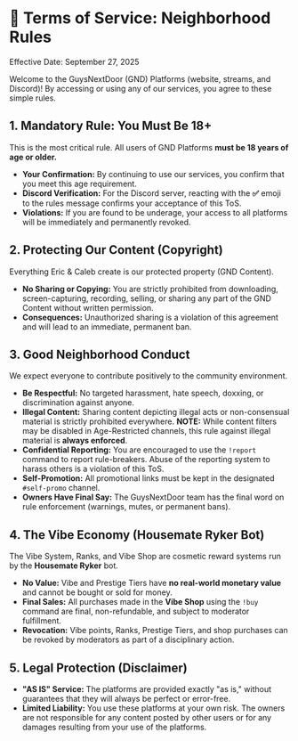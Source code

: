 # 📜 Terms of Service: Neighborhood Rules

Effective Date: September 27, 2025

Welcome to the GuysNextDoor (GND) Platforms (website, streams, and Discord)! By accessing or using any of our services, you agree to these simple rules.

## 1. Mandatory Rule: You Must Be 18+

This is the most critical rule. All users of GND Platforms **must be 18 years of age or older.**

* **Your Confirmation:** By continuing to use our services, you confirm that you meet this age requirement.
* **Discord Verification:** For the Discord server, reacting with the **✅** emoji to the rules message confirms your acceptance of this ToS.
* **Violations:** If you are found to be underage, your access to all platforms will be immediately and permanently revoked.

## 2. Protecting Our Content (Copyright)

Everything Eric & Caleb create is our protected property (GND Content).

* **No Sharing or Copying:** You are strictly prohibited from downloading, screen-capturing, recording, selling, or sharing any part of the GND Content without written permission.
* **Consequences:** Unauthorized sharing is a violation of this agreement and will lead to an immediate, permanent ban.

## 3. Good Neighborhood Conduct

We expect everyone to contribute positively to the community environment.

* **Be Respectful:** No targeted harassment, hate speech, doxxing, or discrimination against anyone.
* **Illegal Content:** Sharing content depicting illegal acts or non-consensual material is strictly prohibited everywhere. **NOTE:** While content filters may be disabled in Age-Restricted channels, this rule against illegal material is **always enforced**.
* **Confidential Reporting:** You are encouraged to use the `!report` command to report rule-breakers. Abuse of the reporting system to harass others is a violation of this ToS.
* **Self-Promotion:** All promotional links must be kept in the designated `#self-promo` channel.
* **Owners Have Final Say:** The GuysNextDoor team has the final word on rule enforcement (warnings, mutes, or permanent bans).

## 4. The Vibe Economy (Housemate Ryker Bot)

The Vibe System, Ranks, and Vibe Shop are cosmetic reward systems run by the **Housemate Ryker** bot.

* **No Value:** Vibe and Prestige Tiers have **no real-world monetary value** and cannot be bought or sold for money.
* **Final Sales:** All purchases made in the **Vibe Shop** using the `!buy` command are final, non-refundable, and subject to moderator fulfillment.
* **Revocation:** Vibe points, Ranks, Prestige Tiers, and shop purchases can be revoked by moderators as part of a disciplinary action.

## 5. Legal Protection (Disclaimer)

* **"AS IS" Service:** The platforms are provided exactly "as is," without guarantees that they will always be perfect or error-free.
* **Limited Liability:** You use these platforms at your own risk. The owners are not responsible for any content posted by other users or for any damages resulting from your use of the platforms.
